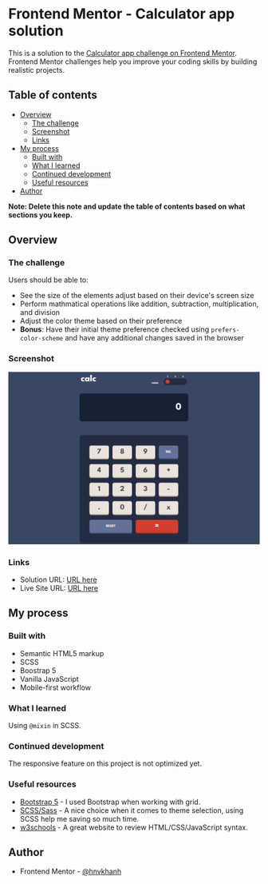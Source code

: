 # Frontend Mentor - Calculator app solution

This is a solution to the [Calculator app challenge on Frontend Mentor](https://www.frontendmentor.io/challenges/calculator-app-9lteq5N29). Frontend Mentor challenges help you improve your coding skills by building realistic projects. 

## Table of contents

- [Overview](#overview)
  - [The challenge](#the-challenge)
  - [Screenshot](#screenshot)
  - [Links](#links)
- [My process](#my-process)
  - [Built with](#built-with)
  - [What I learned](#what-i-learned)
  - [Continued development](#continued-development)
  - [Useful resources](#useful-resources)
- [Author](#author)

**Note: Delete this note and update the table of contents based on what sections you keep.**

## Overview

### The challenge

Users should be able to:

- See the size of the elements adjust based on their device's screen size
- Perform mathmatical operations like addition, subtraction, multiplication, and division
- Adjust the color theme based on their preference
- **Bonus**: Have their initial theme preference checked using `prefers-color-scheme` and have any additional changes saved in the browser

### Screenshot

![](./screenshot.png)

### Links

- Solution URL: [URL here](https://www.frontendmentor.io/solutions/calculator-app-with-scss-for-theme-selection-FR8JL8GHnw)
- Live Site URL: [URL here](https://hnvkhanh.github.io/calculator-app/)

## My process

### Built with

- Semantic HTML5 markup
- SCSS
- Boostrap 5
- Vanilla JavaScript
- Mobile-first workflow

### What I learned

Using `@mixin` in SCSS.

### Continued development

The responsive feature on this project is not optimized yet. 

### Useful resources

- [Bootstrap 5](https://getbootstrap.com/docs/5.2/getting-started/introduction/) - I used Bootstrap when working with grid.
- [SCSS/Sass](https://sass-lang.com/) - A nice choice when it comes to theme selection, using SCSS help me saving so much time.
- [w3schools](https://www.w3schools.com/) - A great website to review HTML/CSS/JavaScript syntax.

## Author

- Frontend Mentor - [@hnvkhanh](https://www.frontendmentor.io/profile/hnvkhanh)
